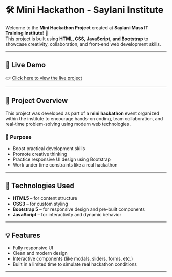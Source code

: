 # 🛠️ Mini Hackathon - Saylani Institute

Welcome to the **Mini Hackathon Project** created at **Saylani Mass IT Training Institute**! 🚀  
This project is built using **HTML, CSS, JavaScript, and Bootstrap** to showcase creativity, collaboration, and front-end web development skills.

---

## 🔗 Live Demo

👉 [Click here to view the live project](https://dynamic-khapse-141aeb.netlify.app)

---

## 📌 Project Overview

This project was developed as part of a **mini hackathon** event organized within the institute to encourage hands-on coding, team collaboration, and real-time problem-solving using modern web technologies.

### 🎯 Purpose

- Boost practical development skills  
- Promote creative thinking  
- Practice responsive UI design using Bootstrap  
- Work under time constraints like a real hackathon

---

## 🔧 Technologies Used

- **HTML5** – for content structure  
- **CSS3** – for custom styling  
- **Bootstrap 5** – for responsive design and pre-built components  
- **JavaScript** – for interactivity and dynamic behavior

---

## 💡 Features

- Fully responsive UI  
- Clean and modern design  
- Interactive components (like modals, sliders, forms, etc.)  
- Built in a limited time to simulate real hackathon conditions

---


